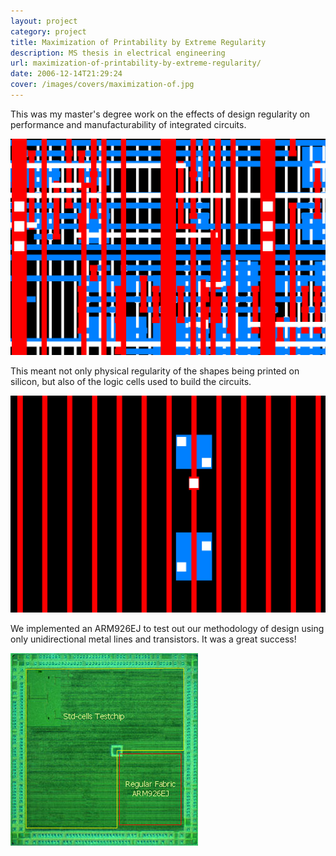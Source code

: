```yaml
---
layout: project
category: project
title: Maximization of Printability by Extreme Regularity
description: MS thesis in electrical engineering
url: maximization-of-printability-by-extreme-regularity/
date: 2006-12-14T21:29:24
cover: /images/covers/maximization-of.jpg
---
```

This was my master's degree work on the effects of design regularity on performance and manufacturability of integrated circuits.

![](/images/projects/maximization-of-printability-by-extreme-regularity/22or25.jpg)

This meant not only physical regularity of the shapes being printed on silicon, but also of the logic cells used to build the circuits.

![](/images/projects/maximization-of-printability-by-extreme-regularity/18.jpg)

We implemented an ARM926EJ to test out our methodology of design using only unidirectional metal lines and transistors. It was a great success!

![](/images/projects/maximization-of-printability-by-extreme-regularity/layout_ARM.jpg)
